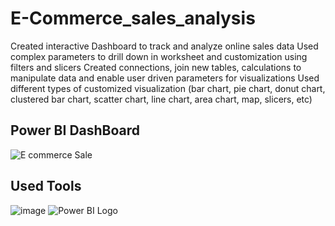# E-Commerce_sales_analysis
Created interactive Dashboard to track and analyze online sales data
﻿﻿Used complex parameters to drill down in worksheet and customization using filters and slicers
﻿﻿Created connections, join new tables, calculations to manipulate data and enable user driven parameters for visualizations
﻿﻿Used different types of customized visualization (bar chart, pie chart, donut chart, clustered bar chart, scatter chart, line chart, area chart, map, slicers, etc)


## Power BI DashBoard
![E commerce Sale](https://github.com/Pranavdixitofficial/E-Commerce_sales_analysis/assets/107533502/d3807b61-58a7-4b56-9f08-a12570cbe393)


## Used Tools
![image](https://github.com/Pranavdixitofficial/E-Commerce_sales_analysis/assets/107533502/db892679-802c-4c0f-b270-55ecbba38485)
![Power BI Logo](https://github.com/Pranavdixitofficial/E-Commerce_sales_analysis/assets/107533502/6cee347a-278c-4beb-b6f9-429e0ccab88f)

